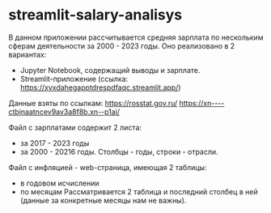 # streamlit-salary-analisys
В данном приложении рассчитывается средняя зарплата по нескольким сферам деятельности за 2000 - 2023 годы.
Оно реализовано в 2 вариантах:
- Jupyter Notebook, содержащий выводы и зарплате.
- Streamlit-приложение (ссылка: https://xvxdahegapptdrespdfaqc.streamlit.app/)

Данные взяты по ссылкам:
https://rosstat.gov.ru/
https://xn----ctbjnaatncev9av3a8f8b.xn--p1ai/

Файл с зарплатами содержит 2 листа:
- за 2017 - 2023 годы
- за 2000 - 20216 годы.
Столбцы - годы, строки - отрасли.

Файл с инфляцией - web-страница, имеющая 2 таблицы:
- в годовом исчислении
- по месяцам
Рассматривается 2 таблица и последний столбец в ней (данные за конкретные месяцы нам не важны).
